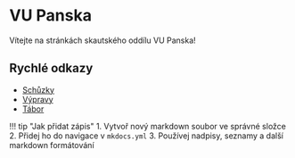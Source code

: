 # VU Panska

Vítejte na stránkách skautského oddílu VU Panska!

## Rychlé odkazy

- [Schůzky](schuze/index.md)
- [Výpravy](vypravy/index.md)
- [Tábor](tabor/index.md)

!!! tip "Jak přidat zápis"
    1. Vytvoř nový markdown soubor ve správné složce
    2. Přidej ho do navigace v `mkdocs.yml`
    3. Používej nadpisy, seznamy a další markdown formátování
